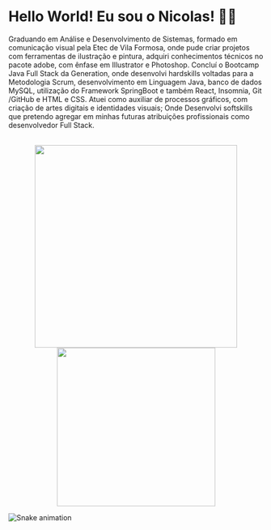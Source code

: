 <h1> Hello World! Eu sou o Nicolas! 🧟‍♂️</h1>


<p>Graduando em Análise e Desenvolvimento de Sistemas, formado em comunicação visual pela Etec de Vila Formosa, onde pude criar projetos com ferramentas de ilustração e pintura, adquiri conhecimentos técnicos no pacote adobe, com ênfase em Illustrator e Photoshop.
Concluí o Bootcamp Java Full Stack da Generation, onde desenvolvi hardskills voltadas para a Metodologia Scrum, desenvolvimento em Linguagem Java, banco de dados MySQL, utilização do Framework SpringBoot e também React, Insomnia, Git /GitHub e HTML e CSS. 
Atuei como auxiliar de processos gráficos, com criação de artes digitais e identidades visuais; Onde Desenvolvi softskills que pretendo agregar em minhas futuras atribuições profissionais como desenvolvedor Full Stack.</p>
<br>
<div align ="center">
  <img align="center" width="400px" src="https://github-readme-stats.vercel.app/api?username=NicolasAlbuquerque&show_icons=true,css&layout=compact&theme=blue-green" />
  <img align= "center" width="313px" src="https://github-readme-stats.vercel.app/api/top-langs/?username=NicolasAlbuquerque&layout=compact&theme=blue-green" />
</div>


![Snake animation](https://github.com/NicolasAlbuquerque/NicolasAlbuquerque/blob/output/github-contribution-grid-snake.svg)
